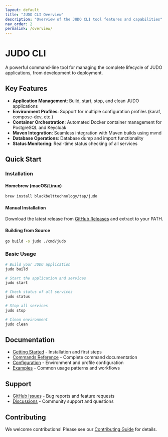 ```yaml
---
layout: default
title: "JUDO CLI Overview"
description: "Overview of the JUDO CLI tool features and capabilities"
nav_order: 2
permalink: /overview/
---
```


# JUDO CLI

A powerful command-line tool for managing the complete lifecycle of JUDO applications, from development to deployment.

## Key Features

- **Application Management**: Build, start, stop, and clean JUDO applications
- **Environment Profiles**: Support for multiple configuration profiles (karaf, compose-dev, etc.)
- **Container Orchestration**: Automated Docker container management for PostgreSQL and Keycloak
- **Maven Integration**: Seamless integration with Maven builds using mvnd
- **Database Operations**: Database dump and import functionality
- **Status Monitoring**: Real-time status checking of all services

## Quick Start

### Installation

#### Homebrew (macOS/Linux)
```bash
brew install blackbelttechnology/tap/judo
```

#### Manual Installation
Download the latest release from [GitHub Releases](https://github.com/BlackBeltTechnology/judo-cli/releases/latest) and extract to your PATH.

#### Building from Source
```bash
go build -o judo ./cmd/judo
```

### Basic Usage

```bash
# Build your JUDO application
judo build

# Start the application and services
judo start

# Check status of all services
judo status

# Stop all services
judo stop

# Clean environment
judo clean
```

## Documentation

- [Getting Started](docs/getting-started/) - Installation and first steps
- [Commands Reference](docs/commands/) - Complete command documentation
- [Configuration](docs/configuration/) - Environment and profile configuration
- [Examples](docs/examples/) - Common usage patterns and workflows

## Support

- [GitHub Issues](https://github.com/BlackBeltTechnology/judo-cli/issues) - Bug reports and feature requests
- [Discussions](https://github.com/BlackBeltTechnology/judo-cli/discussions) - Community support and questions

## Contributing

We welcome contributions! Please see our [Contributing Guide](https://github.com/BlackBeltTechnology/judo-cli/blob/develop/CONTRIBUTING.md) for details.
